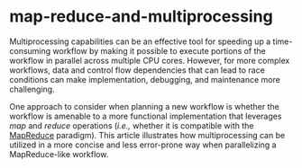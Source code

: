 # map-reduce-and-multiprocessing
Multiprocessing capabilities can be an effective tool for speeding up a time-consuming workflow by making it possible to execute portions of the workflow in parallel across multiple CPU cores. However, for more complex workflows, data and control flow dependencies that can lead to race conditions can make implementation, debugging, and maintenance more challenging.

One approach to consider when planning a new workflow is whether the workflow is amenable to a more functional implementation that leverages *map* and *reduce* operations (*i.e.,* whether it is compatible with the [MapReduce](https://en.wikipedia.org/wiki/MapReduce) paradigm). This article illustrates how multiprocessing can be utilized in a more concise and less error-prone way when parallelizing a MapReduce-like workflow.
